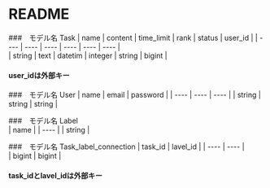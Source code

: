 # README

###　モデル名 Task
| name | content | time_limit | rank | status | user_id |
| ---- | ---- | ---- | ---- | ---- | ---- |  
| string | text | datetim | integer | string | bigint |
#### user_idは外部キー

###　モデル名 User
| name | email | password | 
| ---- | ---- | ---- | 
| string | string | string | 
   
###　モデル名 Label  
| name | 
| ---- | 
| string | 

###　モデル名 Task_label_connection
| task_id | lavel_id | 
| ---- | ---- |  
| bigint | bigint | 
#### task_idとlavel_idは外部キー